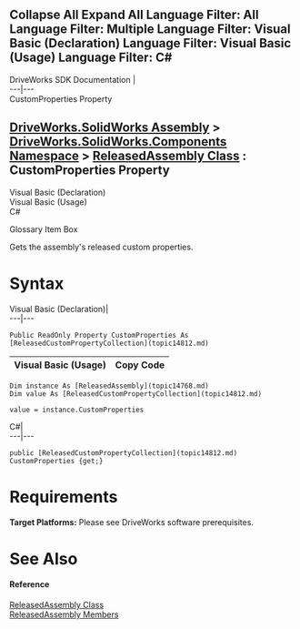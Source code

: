 Collapse All Expand All Language Filter: All  Language Filter: Multiple  Language Filter: Visual Basic (Declaration) Language Filter: Visual Basic (Usage) Language Filter: C#  
---  
DriveWorks SDK Documentation  |   
---|---  
CustomProperties Property   
  
[DriveWorks.SolidWorks Assembly](topic13342.md) > [DriveWorks.SolidWorks.Components Namespace](topic13925.md) > [ReleasedAssembly Class](topic14768.md) : CustomProperties Property  
---  
  
Visual Basic (Declaration)    
Visual Basic (Usage)    
C# 

Glossary Item Box

Gets the assembly's released custom properties. 

# Syntax

Visual Basic (Declaration)|   
---|---  
      
    
    Public ReadOnly Property CustomProperties As [ReleasedCustomPropertyCollection](topic14812.md)  
  
Visual Basic (Usage)| Copy Code  
---|---  
      
    
    Dim instance As [ReleasedAssembly](topic14768.md)
    Dim value As [ReleasedCustomPropertyCollection](topic14812.md)
     
    value = instance.CustomProperties  
  
C#|   
---|---  
      
    
    public [ReleasedCustomPropertyCollection](topic14812.md) CustomProperties {get;}  
  
# Requirements

**Target Platforms:** Please see DriveWorks software prerequisites.

# See Also

#### Reference

[ReleasedAssembly Class](topic14768.md)   
[ReleasedAssembly Members](topic14769.md)


